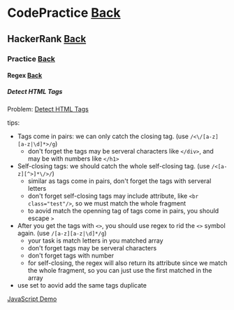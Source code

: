 # CodePractice [Back](https://blog.fish-404.icu/CodePractice/)

## HackerRank [Back](https://blog.fish-404.icu/CodePractice/HackerRank/)

### Practice [Back](https://blog.fish-404.icu/CodePractice/HackerRank/Practice/)

#### Regex [Back](https://blog.fish-404.icu/CodePractice/HackerRank/Practice/Regex/)

##### Detect HTML Tags

Problem: [Detect HTML Tags](https://www.hackerrank.com/challenges/detect-html-tags/problem)

tips:

* Tags come in pairs: we can only catch the closing tag. (use `/<\/[a-z][a-z|\d]*>/g`)
  - don't forget the tags may be serveral characters like `</div>`, and may be with numbers like `</h1>`
* Self-closing tags: we should catch the whole self-closing tag. (use `/<[a-z][^>]*\/>/`)
  - similar as tags come in pairs, don't forget the tags with serveral letters
  - don't forget self-closing tags may include attribute, like `<br class="test"/>`, so we must match the whole fragment
  - to aovid match the openning tag of tags come in pairs, you should escape `>`
* After you get the tags with `<>`, you should use regex to rid the `<>` symbol again. (use `/[a-z][a-z|\d]*/g`)
  - your task is match letters in you matched array
  - don't forget tags may be serveral characters
  - don't forget tags with number
  - for self-closing, the regex will also return its attribute since we match the whole fragment, so you can just use the first matched in the array
* use set to aovid add the same tags duplicate

[JavaScript Demo](https://github.com/fish-404/CodePractice/blob/main/HackerRank/Practice/Regex/Detect%20HTML%20Tags/Detect%20HTML%20Tags.js)
